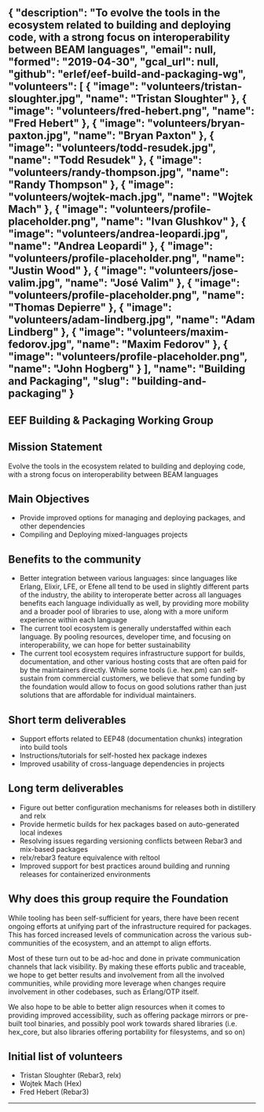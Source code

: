 {
  "description": "To evolve the tools in the ecosystem related to building and deploying code, with a strong focus on interoperability between BEAM languages",
  "email": null,
  "formed": "2019-04-30",
  "gcal_url": null,
  "github": "erlef/eef-build-and-packaging-wg",
  "volunteers": [
    {
      "image": "volunteers/tristan-sloughter.jpg",
      "name": "Tristan Sloughter"
    },
    {
      "image": "volunteers/fred-hebert.png",
      "name": "Fred Hebert"
    },
    {
      "image": "volunteers/bryan-paxton.jpg",
      "name": "Bryan Paxton"
    },
    {
      "image": "volunteers/todd-resudek.jpg",
      "name": "Todd Resudek"
    },
    {
      "image": "volunteers/randy-thompson.jpg",
      "name": "Randy Thompson"
    },
    {
      "image": "volunteers/wojtek-mach.jpg",
      "name": "Wojtek Mach"
    },
    {
      "image": "volunteers/profile-placeholder.png",
      "name": "Ivan Glushkov"
    },
    {
      "image": "volunteers/andrea-leopardi.jpg",
      "name": "Andrea Leopardi"
    },
    {
      "image": "volunteers/profile-placeholder.png",
      "name": "Justin Wood"
    },
    {
      "image": "volunteers/jose-valim.jpg",
      "name": "José Valim"
    },
    {
      "image": "volunteers/profile-placeholder.png",
      "name": "Thomas Depierre"
    },
    {
      "image": "volunteers/adam-lindberg.jpg",
      "name": "Adam Lindberg"
    },
    {
      "image": "volunteers/maxim-fedorov.jpg",
      "name": "Maxim Fedorov"
    },
    {
      "image": "volunteers/profile-placeholder.png",
      "name": "John Hogberg"
    }
  ],
  "name": "Building and Packaging",
  "slug": "building-and-packaging"
}
---
EEF Building & Packaging Working Group
---

## Mission Statement
Evolve the tools in the ecosystem related to building and deploying code, with a strong focus on interoperability between BEAM languages

## Main Objectives
- Provide improved options for managing and deploying packages, and other dependencies
- Compiling and Deploying mixed-languages projects

## Benefits to the community
- Better integration between various languages: since languages like Erlang, Elixir, LFE, or Efene all tend to be used in slightly different parts of the industry, the ability to interoperate better across all languages benefits each language individually as well, by providing more mobility and a broader pool of libraries to use, along with a more uniform experience within each language
- The current tool ecosystem is generally understaffed within each language. By pooling resources, developer time, and focusing on interoperability, we can hope for better sustainability
- The current tool ecosystem requires infrastructure support for builds, documentation, and other various hosting costs that are often paid for by the maintainers directly. While some tools (i.e. hex.pm) can self-sustain from commercial customers, we believe that some funding by the foundation would allow to focus on good solutions rather than just solutions that are affordable for individual maintainers.

## Short term deliverables
- Support efforts related to EEP48 (documentation chunks) integration into build tools
- Instructions/tutorials for self-hosted hex package indexes
- Improved usability of cross-language dependencies in projects

## Long term deliverables
- Figure out better configuration mechanisms for releases both in distillery and relx
- Provide hermetic builds for hex packages based on auto-generated local indexes
- Resolving issues regarding versioning conflicts between Rebar3 and mix-based packages
- relx/rebar3 feature equivalence with reltool
- Improved support for best practices around building and running releases for containerized environments

## Why does this group require the Foundation
While tooling has been self-sufficient for years, there have been recent ongoing efforts at unifying part of the infrastructure required for packages. This has forced increased levels of communication across the various sub-communities of the ecosystem, and an attempt to align efforts.

Most of these turn out to be ad-hoc and done in private communication channels that lack visibility. By making these efforts public and traceable, we hope to get better results and involvement from all the involved communities, while providing more leverage when changes require involvement in other codebases, such as Erlang/OTP itself.

We also hope to be able to better align resources when it comes to providing improved accessibility, such as offering package mirrors or pre-built tool binaries, and possibly pool work towards shared libraries (i.e. hex_core, but also libraries offering portability for filesystems, and so on)

## Initial list of volunteers
- Tristan Sloughter (Rebar3, relx)
- Wojtek Mach (Hex)
- Fred Hebert (Rebar3)

-------
